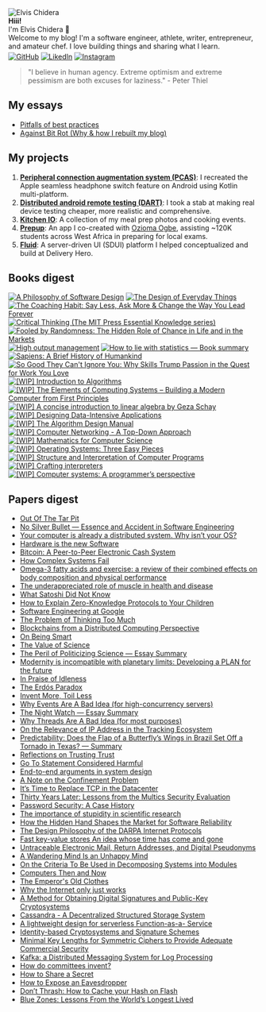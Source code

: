 <!-- placeholder_404_error -->


<div class="circular-image-container">
    <img src="/docs/assets/banners/index.jpg" alt="Elvis Chidera" class="circular-image" />
</div>

<div class="text-center">
    <strong>Hiii!</strong>
</div>

<div class="text-center">
    I'm Elvis Chidera 👋
</div>

<div class="text-center">
    Welcome to my blog! I'm a software engineer, athlete, writer, entrepreneur, and amateur chef. I love building things and sharing what I learn<span class="blinking">.</span>
</div>

<div class="text-center" style="margin-top: 4px;">
    <a href="https://github.com/elvis10ten"><img src="/docs/assets/github-mark.svg" alt="GitHub" class="social-icon" /></a>
    <a href="https://linkedin.com/elvischidera"><img src="/docs/assets/linkedin.png" alt="LikedIn" class="social-icon" /></a>
    <a href="https://instagram.com/elvischidera"><img src="/docs/assets/instagram.svg" alt="Instagram" class="social-icon" /></a>
</div>

> "I believe in human agency. Extreme optimism and extreme pessimism are both excuses for laziness." - Peter Thiel

## <span id="essays">My essays</span>
- [Pitfalls of best practices](/src/essays/2024-05-24-pitfalls-of-best-practices.md)
- [Against Bit Rot (Why & how I rebuilt my blog)](/src/essays/2025-how.md)

## <span id="essays">My projects</span>
<ol>
<li><a href="/src/projects/2020-11-10-rebuilding-apple-seamless-headphone-switch-feature-with-kotlin-multiplatform.md"><strong>Peripheral connection augmentation system (PCAS)</strong></a>: I recreated the Apple seamless headphone switch feature on Android using Kotlin multi-platform.</li>
<li><a href="/src/projects/2020-11-23-building-distributed-android-remote-testing-platform.md"><strong>Distributed android remote testing (DART)</strong></a>: I took a stab at making real device testing cheaper, more realistic and comprehensive.</li>
<li><a href="/src/projects/cooking.md"><strong>Kitchen IO</strong></a>: A collection of my meal prep photos and cooking events.</li>
<li><a href="https://www.youtube.com/embed/WUGaB5e83wg?start=58"><strong>Prepup</strong></a>: An app I co-created with <a href="https://www.oziomaogbe.com/">Ozioma Ogbe</a>, assisting <gmark>~120K students</gmark> across West Africa in preparing for local exams.</li>
<li><a href="https://tech.deliveryhero.com/primer-on-delivery-heros-server-driven-ui-platform/"><strong>Fluid</strong></a>: A <pmark>server-driven UI (SDUI)</pmark> platform I helped conceptualized and build at Delivery Hero.</li>
</ol>

## <span id="books">Books digest</span>
<div class="book-gallery">
<a href="/src/books/2022-a-philosophy-software-design.md"><img src="/assets/banners/2022-a-philosophy-software-design.jpg" alt="A Philosophy of Software Design" loading="lazy" /></a>
<a href="/src/books/2022-design-of-everyday-things.md"><img src="/assets/banners/2022-design-of-everyday-things.jpg" alt="The Design of Everyday Things" loading="lazy" /></a>
<a href="/src/books/2023-coaching-habit.md"><img src="/assets/banners/2023-coaching-habit.jpg" alt="The Coaching Habit: Say Less, Ask More & Change the Way You Lead Forever" loading="lazy" /></a>
<a href="/src/books/2023-critical-thinking.md"><img src="/assets/banners/2023-critical-thinking.jpg" alt="Critical Thinking (The MIT Press Essential Knowledge series)" loading="lazy" /></a>
<a href="/src/books/2023-fooled-by-randomness.md"><img src="/assets/banners/2023-fooled-by-randomness.jpg" alt="Fooled by Randomness: The Hidden Role of Chance in Life and in the Markets" loading="lazy" /></a>
<a href="/src/books/2023-high-output-management.md"><img src="/assets/banners/2023-high-output-management.jpg" alt="High output management" loading="lazy" /></a>
<a href="/src/books/2023-how-to-lie-with-statistics.md"><img src="/assets/banners/2023-how-to-lie-with-statistics.jpg" alt="How to lie with statistics — Book summary" loading="lazy" /></a>
<a href="/src/books/2023-sapiens.md"><img src="/assets/banners/2023-sapiens.jpg" alt="Sapiens: A Brief History of Humankind" loading="lazy" /></a>
<a href="/src/books/2023-so-good-they-cant-ignore-you.md"><img src="/assets/banners/2023-so-good-they-cant-ignore-you.jpg" alt="So Good They Can't Ignore You: Why Skills Trump Passion in the Quest for Work You Love" loading="lazy" /></a>
<a href="/src/books/2025-1a-intro-algorithm.md"><img src="/assets/banners/2025-1a-intro-algorithm.jpg" alt="[WIP] Introduction to Algorithms" loading="lazy" /></a>
<a href="/src/books/2025-1a-nand-to-tetris.md"><img src="/assets/banners/2025-1a-nand-to-tetris.jpg" alt="[WIP] The Elements of Computing Systems – Building a Modern Computer from First Principles" loading="lazy" /></a>
<a href="/src/books/2025-1b-intro-linear-algebra.md"><img src="/assets/banners/2025-1b-intro-linear-algebra.jpg" alt="[WIP] A concise introduction to linear algebra by Geza Schay" loading="lazy" /></a>
<a href="/src/books/2025-1c-designing-data-intensive-applications.md"><img src="/assets/banners/2025-1c-designing-data-intensive-applications.jpg" alt="[WIP] Designing Data-Intensive Applications" loading="lazy" /></a>
<a href="/src/books/2025-2-algorithm-design-manual.md"><img src="/assets/banners/2025-2-algorithm-design-manual.jpg" alt="[WIP] The Algorithm Design Manual" loading="lazy" /></a>
<a href="/src/books/2025-3-computer-networking-top-down.md"><img src="/assets/banners/2025-3-computer-networking-top-down.jpg" alt="[WIP] Computer Networking - A Top-Down Approach" loading="lazy" /></a>
<a href="/src/books/2025-4-mathematics-for-computer-science.md"><img src="/assets/banners/2025-4-mathematics-for-computer-science.jpg" alt="[WIP] Mathematics for Computer Science" loading="lazy" /></a>
<a href="/src/books/2025-5-os-three-easy-pieces.md"><img src="/assets/banners/2025-5-os-three-easy-pieces.jpg" alt="[WIP] Operating Systems: Three Easy Pieces" loading="lazy" /></a>
<a href="/src/books/2025-6-sicp.md"><img src="/assets/banners/2025-6-sicp.jpg" alt="[WIP] Structure and Interpretation of Computer Programs" loading="lazy" /></a>
<a href="/src/books/2025-7-crafting-interpreters.md"><img src="/assets/banners/2025-7-crafting-interpreters.jpg" alt="[WIP] Crafting interpreters" loading="lazy" /></a>
<a href="/src/books/2025-8-computer-systems-programmers-perspective.md"><img src="/assets/banners/2025-8-computer-systems-programmers-perspective.jpg" alt="[WIP] Computer systems: A programmer’s perspective" loading="lazy" /></a>
</div>

## <span id="papers">Papers digest</span>
- [Out Of The Tar Pit](/src/papers/2022-01-02-summary-out-of-the-tar-pit.md)
- [No Silver Bullet — Essence and Accident in Software Engineering](/src/papers/2022-01-11-no-silver-bullet—essence-and-accident-in-software-engineering.md)
- [Your computer is already a distributed system. Why isn’t your OS?](/src/papers/2022-04-06-your-computer-already-distributed-system-why-isnt-your-os.md)
- [Hardware is the new Software](/src/papers/2022-09-08-hardware-new-software.md)
- [Bitcoin: A Peer-to-Peer Electronic Cash System](/src/papers/2022-09-09-bitcoin.md)
- [How Complex Systems Fail](/src/papers/2022-09-10-how-complex-systems-fail.md)
- [Omega-3 fatty acids and exercise: a review of their combined effects on body composition and physical performance](/src/papers/2022-09-11-omega-3-fatty-acids-and-exercise-a-review-of-their-combined-effects-on-body-composition-and-physical-performance.md)
- [The underappreciated role of muscle in health and disease](/src/papers/2022-09-12-the-underappreciated-role-of-muscle-in-health-and-disease.md)
- [What Satoshi Did Not Know](/src/papers/2022-09-13-what-satoshi-did-not-know.md)
- [How to Explain Zero-Knowledge Protocols to Your Children](/src/papers/2022-09-14-how-to-explain-zero-knowledge-protocols-to-your-children.md)
- [Software Engineering at Google](/src/papers/2022-09-15-software-engineering-at-google.md)
- [The Problem of Thinking Too Much](/src/papers/2022-09-16-the-problem-of-thinking-too-much.md)
- [Blockchains from a Distributed Computing Perspective](/src/papers/2022-09-17-blockchains-from-a-distributed-computing-perspective.md)
- [On Being Smart](/src/papers/2022-09-18-on-being-smart.md)
- [The Value of Science](/src/papers/2022-09-19-the-value-of-science.md)
- [The Peril of Politicizing Science — Essay Summary](/src/papers/2022-09-20-the-peril-of-politicizing-science.md)
- [Modernity is incompatible with planetary limits: Developing a PLAN for the future](/src/papers/2022-09-21-modernity-is-incompatible-with-planetary-limits-developing-a-plan-for-the-future.md)
- [In Praise of Idleness](/src/papers/2022-09-22-in-praise-of-idleness.md)
- [The Erdós Paradox](/src/papers/2022-09-23-the-erds-paradox.md)
- [Invent More, Toil Less](/src/papers/2022-09-24-invent-more-toil-less.md)
- [Why Events Are A Bad Idea (for high-concurrency servers)](/src/papers/2022-09-25-why-events-are-a-bad-idea-for-high-concurrency-servers.md)
- [The Night Watch — Essay Summary](/src/papers/2022-09-26-the-night-watch.md)
- [Why Threads Are A Bad Idea (for most purposes)](/src/papers/2022-09-27-why-threads-are-a-bad-idea-for-most-purposes.md)
- [On the Relevance of IP Address in the Tracking Ecosystem](/src/papers/2022-09-28-on-the-relevance-of-ip-address-in-the-tracking-ecosystem.md)
- [Predictability: Does the Flap of a Butterfly’s Wings in Brazil Set Off a Tornado in Texas? — Summary](/src/papers/2022-09-29-predictability-does-the-flap-of-a-butterflys-wings-in-brazil-set-off-a-tornado-in-texas.md)
- [Reflections on Trusting Trust](/src/papers/2022-09-30-reflections-on-trusting-trust.md)
- [Go To Statement Considered Harmful](/src/papers/2022-10-01-go-to-statement-considered-harmful.md)
- [End-to-end arguments in system design](/src/papers/2022-10-02-end-to-end-arguments-in-system-design.md)
- [A Note on the Confinement Problem](/src/papers/2022-10-03-a-note-on-the-confinement-problem.md)
- [It’s Time to Replace TCP in the Datacenter](/src/papers/2022-10-04-its-time-to-replace-tcp-in-the-datacenter.md)
- [Thirty Years Later: Lessons from the Multics Security Evaluation](/src/papers/2022-10-05-thirty-years-later-lessons-from-the-multics-security-evaluation.md)
- [Password Security: A Case History](/src/papers/2022-10-06-password-security-a-case-history.md)
- [The importance of stupidity in scientific research](/src/papers/2022-10-07-the-importance-of-stupidity-in-scientific-research.md)
- [How the Hidden Hand Shapes the Market for Software Reliability](/src/papers/2022-10-08-how-the-hidden-hand-shapes-the-market-for-software-reliability.md)
- [The Design Philosophy of the DARPA Internet Protocols](/src/papers/2022-10-09-the-design-philosophy-of-the-darpa-internet-protocols.md)
- [Fast key-value stores An idea whose time has come and gone](/src/papers/2022-10-10-fast-key-value-stores-an-idea-whose-time-has-come-and-gone.md)
- [Untraceable Electronic Mail, Return Addresses, and Digital Pseudonyms](/src/papers/2022-10-11-untraceable-electronic-mail-return-addresses-and-digital-pseudonyms.md)
- [A Wandering Mind Is an Unhappy Mind](/src/papers/2022-10-12-a-wandering-mind-is-an-unhappy-mind.md)
- [On the Criteria To Be Used in Decomposing Systems into Modules](/src/papers/2022-10-13-on-the-criteria-to-be-used-in-decomposing-systems-into-modules.md)
- [Computers Then and Now](/src/papers/2022-10-14-computers-then-and-now.md)
- [The Emperor's Old Clothes](/src/papers/2022-10-15-the-emperors-old-clothes.md)
- [Why the Internet only just works](/src/papers/2022-10-16-why-the-internet-only-just-works.md)
- [A Method for Obtaining Digital Signatures and Public-Key Cryptosystems](/src/papers/2022-10-17-a-method-for-obtaining-digital-signatures-and-public-key-cryptosystems.md)
- [Cassandra - A Decentralized Structured Storage System](/src/papers/2022-10-18-cassandra-a-decentralized-structured-storage-system.md)
- [A lightweight design for serverless Function-as-a- Service](/src/papers/2022-10-19-a-lightweight-design-for-serverless-function-as-a-service.md)
- [Identity-based Cryptosystems and Signature Schemes](/src/papers/2022-10-20-identity-based-cryptosystems-and-signature-schemes.md)
- [Minimal Key Lengths for Symmetric Ciphers to Provide Adequate Commercial Security](/src/papers/2022-10-21-minimal-key-lengths-for-symmetric-ciphers-to-provide-adequate-commercial-security.md)
- [Kafka: a Distributed Messaging System for Log Processing](/src/papers/2022-10-22-kafka-a-distributed-messaging-system-for-log-processing.md)
- [How do committees invent?](/src/papers/2022-10-23-how-do-committees-invent.md)
- [How to Share a Secret](/src/papers/2022-10-24-how-to-share-a-secret.md)
- [How to Expose an Eavesdropper](/src/papers/2022-10-25-how-to-expose-an-eavesdropper.md)
- [Don’t Thrash: How to Cache your Hash on Flash](/src/papers/2022-10-26-dont-thrash-how-to-cache-your-hash-on-flash.md)
- [Blue Zones: Lessons From the World’s Longest Lived](/src/papers/2022-10-27-blue-zones-lessons-from-the-worlds-longest-lived.md)
